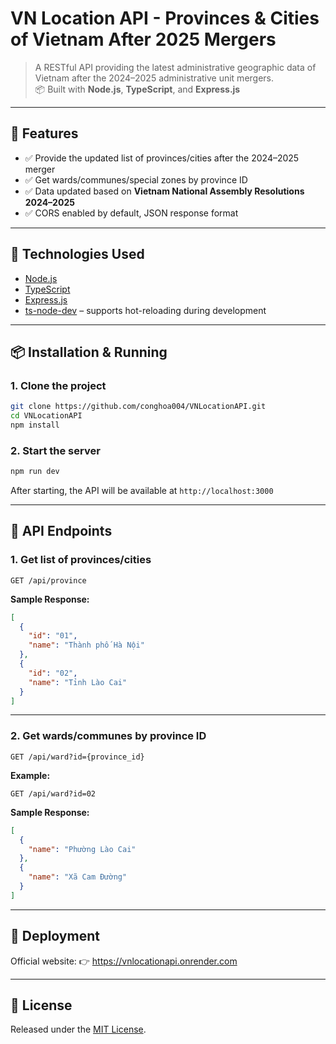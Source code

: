 # VN Location API - Provinces & Cities of Vietnam After 2025 Mergers

> A RESTful API providing the latest administrative geographic data of Vietnam after the 2024–2025 administrative unit mergers.  
> 📦 Built with **Node.js**, **TypeScript**, and **Express.js**

---

## 🚀 Features

- ✅ Provide the updated list of provinces/cities after the 2024–2025 merger
- ✅ Get wards/communes/special zones by province ID
- ✅ Data updated based on **Vietnam National Assembly Resolutions 2024–2025**
- ✅ CORS enabled by default, JSON response format

---

## 🧰 Technologies Used

- [Node.js](https://nodejs.org/)
- [TypeScript](https://www.typescriptlang.org/)
- [Express.js](https://expressjs.com/)
- [ts-node-dev](https://github.com/wclr/ts-node-dev) – supports hot-reloading during development

---

## 📦 Installation & Running

### 1. Clone the project

```bash
git clone https://github.com/conghoa004/VNLocationAPI.git
cd VNLocationAPI
npm install
```

### 2. Start the server

```bash
npm run dev
```

After starting, the API will be available at `http://localhost:3000`

---

## 📰 API Endpoints

### 1. Get list of provinces/cities

```
GET /api/province
```

**Sample Response:**

```json
[
  {
    "id": "01",
    "name": "Thành phố Hà Nội"
  },
  {
    "id": "02",
    "name": "Tỉnh Lào Cai"
  }
]
```

---

### 2. Get wards/communes by province ID

```
GET /api/ward?id={province_id}
```

**Example:**

```
GET /api/ward?id=02
```

**Sample Response:**

```json
[
  {
    "name": "Phường Lào Cai"
  },
  {
    "name": "Xã Cam Đường"
  }
]
```

---

## 🔗 Deployment

Official website: 👉 https://vnlocationapi.onrender.com

---

## 📄 License

Released under the [MIT License](LICENSE).
